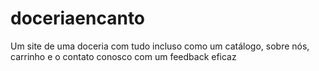 # doceriaencanto
Um site de uma doceria com tudo incluso como um catálogo, sobre nós, carrinho e o contato conosco com um feedback eficaz
